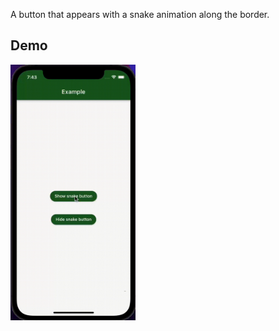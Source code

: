 A button that appears with a snake animation along the border.

## Demo

<img src="https://github.com/CarmineToriello95/snake_button/blob/main/assets/snake_button_demo.gif" alt="drawing" width="200"/>

